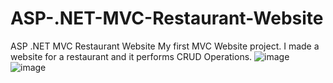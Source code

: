 # ASP-.NET-MVC-Restaurant-Website
ASP .NET MVC Restaurant Website
My first MVC Website project. 
I made a website for a restaurant and it performs CRUD Operations.
![image](https://github.com/Bengisuirem/ASP-.NET-MVC-Restaurant-Website/assets/76843335/dd66f857-d753-4d63-93d7-1a8f70c84cad)
![image](https://github.com/Bengisuirem/ASP-.NET-MVC-Restaurant-Website/assets/76843335/ef375b7b-4416-4172-a755-a42249e27a19)
